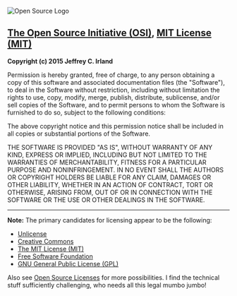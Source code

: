 <!--
Maintainer:   jeffskinnerbox@yahoo.com / www.jeffskinnerbox.me
Version:      0.4.0
-->

![Open Source Logo][logo]

## [The Open Source Initiative (OSI)][osl], [MIT License (MIT)][mit]

**Copyright (c) 2015 Jeffrey C. Irland**

Permission is hereby granted, free of charge, to any person obtaining a copy of
this software and associated documentation files (the "Software"), to deal in
the Software without restriction, including without limitation the rights to
use, copy, modify, merge, publish, distribute, sublicense, and/or sell copies
of the Software, and to permit persons to whom the Software is furnished to do so,
subject to the following conditions:

The above copyright notice and this permission notice shall be included in all
copies or substantial portions of the Software.

THE SOFTWARE IS PROVIDED "AS IS", WITHOUT WARRANTY OF ANY KIND, EXPRESS OR IMPLIED,
INCLUDING BUT NOT LIMITED TO THE WARRANTIES OF MERCHANTABILITY, FITNESS FOR A
PARTICULAR PURPOSE AND NONINFRINGEMENT. IN NO EVENT SHALL THE AUTHORS OR COPYRIGHT
HOLDERS BE LIABLE FOR ANY CLAIM, DAMAGES OR OTHER LIABILITY, WHETHER IN AN ACTION
OF CONTRACT, TORT OR OTHERWISE, ARISING FROM, OUT OF OR IN CONNECTION WITH THE
SOFTWARE OR THE USE OR OTHER DEALINGS IN THE SOFTWARE.

----

**Note:** The primary candidates for licensing appear to be the following:

* [Unlicense][un]
* [Creative Commons][cc]
* [The MIT License (MIT)][mit]
* [Free Software Foundation][fsf]
* [GNU General Public License (GPL)][gpl]

Also see [Open Source Licenses][osl] for more possibilities.  I find the technical
stuff sufficiently challenging, who needs all this legal mumbo jumbo!



[un]:http://unlicense.org/
[cc]:http://creativecommons.org/
[mit]:http://opensource.org/licenses/MIT
[fsf]:http://www.fsf.org/
[gpl]:http://www.gnu.org/licenses/gpl.html
[osl]:http://opensource.org/licenses
[logo]:http://opensource.org/trademarks/opensource/OSI-logo-100x117.png

